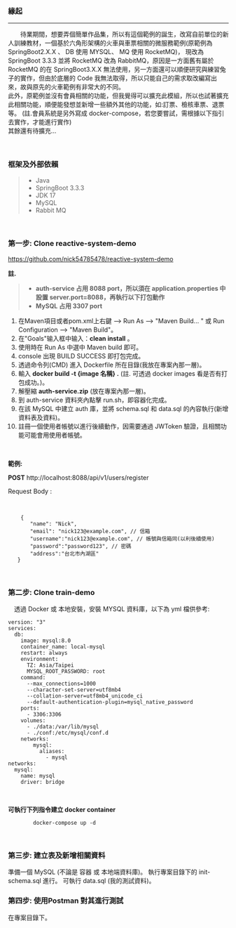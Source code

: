 <h3>緣起</h3>
<hr />

&emsp;&emsp;待業期間，想要弄個簡單作品集，所以有這個範例的誕生，改寫自前單位的新人訓練教材，一個基於六角形架構的火車與車票相關的微服務範例(原範例為 SpringBoot2.X.X 、 DB 使用 MYSQL、 MQ 使用 RocketMQ)，
現改為 SpringBoot 3.3.3 並將 RocketMQ 改為 RabbitMQ，原因是一方面舊有屬於 RocketMQ 的在 SpringBoot3.X.X 無法使用，另一方面還可以順便研究與練習兔子的實作，但由於底層的 Code 我無法取得，所以只能自己的需求取改編寫出來，故與原先的火車範例有非常大的不同。
<br/>
此外，原範例並沒有會員相關的功能，但我覺得可以擴充此模組，所以也試著擴充此相關功能，順便能發想並新增一些額外其他的功能，如:訂票、檢核車票、退票等。
(註.會員系統是另外寫成 docker-compose，若您要嘗試，需根據以下指引去實作，才能進行實作)
<br/>
其餘還有待擴充...


<br/>

<h3>框架及外部依賴</h3>

>* Java
>* SpringBoot 3.3.3
>* JDK 17
>* MySQL
>* Rabbit MQ

<br/>
		     
<h3>第一步: Clone reactive-system-demo </h3>

https://github.com/nick54785478/reactive-system-demo 	

**註.** 
>* **auth-service 占用 8088 port，所以須在 application.properties 中設置 server.port=8088，再執行以下打包動作** 
>* **MySQL 占用 3307 port**

1. 在Maven項目或者pom.xml上右鍵 -->  Run As --> "Maven Build... " 或 Run Configuration --> "Maven Build"。 <br/>
2. 在"Goals"输入框中输入：**clean install** 。 <br/>
3. 使用時在 Run As 中選中 Maven build 即可。 <br/>
4. console 出現 BUILD SUCCESS 即打包完成。 <br/>
5. 透過命令列(CMD) 進入 Dockerfile 所在目錄(我放在專案內那一層)。 <br/>
6. 輸入 **docker build -t {image 名稱} .**  (註. 可透過 docker images 看是否有打包成功。)。 <br/>
7. 解壓縮 **auth-service.zip** (放在專案內那一層)。 <br/>
8. 到 auth-service 資料夾內點擊 run.sh，即容器化完成。 <br/>
9. 在該 MySQL 中建立 auth 庫，並將 schema.sql 和 data.sql 的內容執行(新增資料表及資料)。 <br/>
10. 註冊一個使用者帳號以進行後續動作，因需要通過 JWToken 驗證，且相關功能可能會用使用者帳號。 <br/>



<br/>

**範例:** <br/>

**POST**  http://localhost:8088/api/v1/users/register  <br/>

Request Body :

<br/>

 ```
	 {
	    "name": "Nick",
	    "email": "nick123@example.com", // 信箱
	    "username":"nick123@example.com", // 帳號與信箱同(以利後續使用)
	    "password":"password123", // 密碼
	    "address":"台北市內湖區"	
	}
 ```

<br/> 

<h3>第二步: Clone train-demo</h3>

&emsp;透過 Docker 或 本地安裝，安裝 MYSQL 資料庫，以下為 yml 檔供參考:
```
version: "3"
services:
  db:
    image: mysql:8.0
    container_name: local-mysql
    restart: always
    environment:
      TZ: Asia/Taipei
      MYSQL_ROOT_PASSWORD: root 
    command:
      --max_connections=1000
      --character-set-server=utf8mb4
      --collation-server=utf8mb4_unicode_ci
      --default-authentication-plugin=mysql_native_password
    ports:
      - 3306:3306
    volumes:
      - ./data:/var/lib/mysql
      - ./conf:/etc/mysql/conf.d
    networks:
        mysql:
          aliases:
            - mysql
networks:
  mysql:
    name: mysql
    driver: bridge
```
<br/>


**可執行下列指令建立 docker container**

```
        docker-compose up -d
``` 

<br/>


<h3>第三步: 建立表及新增相關資料</h3>
	準備一個 MySQL (不論是 容器 或 本地端資料庫)。
	執行專案目錄下的 init-schema.sql 進行。
 	可執行 data.sql (我的測試資料)。

<br />


<h3>第四步: 使用Postman 對其進行測試</h3>

在專案目錄下。



